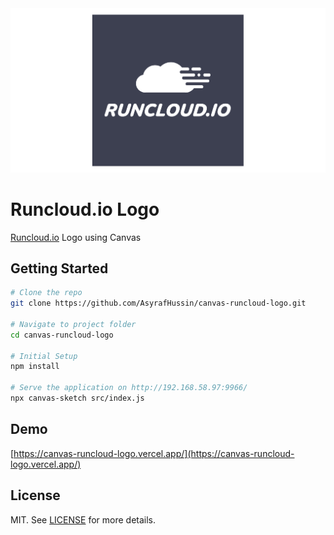 <div align="center">
   <img src="screenshot.png" width="800" />
</div>

# Runcloud.io Logo

[Runcloud.io](https://runcloud.io/) Logo using Canvas

## Getting Started

```bash
# Clone the repo
git clone https://github.com/AsyrafHussin/canvas-runcloud-logo.git

# Navigate to project folder
cd canvas-runcloud-logo

# Initial Setup
npm install

# Serve the application on http://192.168.58.97:9966/
npx canvas-sketch src/index.js
```

## Demo

[https://canvas-runcloud-logo.vercel.app/](https://canvas-runcloud-logo.vercel.app/)

## License

MIT. See [LICENSE](LICENSE) for more details.
